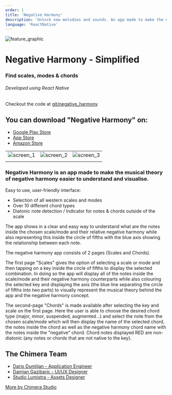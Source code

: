 ```yaml
---
order: 1
title: 'Negative Harmony'
description: 'Unlock new melodies and sounds. An app made to make the musical theory of negative harmony easier to understand and visualise.'
language: 'ReactNative'
---
```

![feature_graphic](@images/projects/negative_harmony/feature_graphic.webp)

# Negative Harmony - Simplified

### Find scales, modes & chords

###### Developed using React Native

Checkout the code at [git/negative_harmony](https://github.com/Chimera-Studio/negative_harmony)

## You can download "Negative Harmony" on:

- [Google Play Store](https://play.google.com/store/apps/details?id=com.chimerastudio.negativeharmony)
- [App Store](https://apps.apple.com/us/app/negative-harmony-simplified/id1561674380)
- [Amazon Store](https://www.amazon.com/Chimera-Studio-Negative-Harmony-Simplified/dp/B09QBMPTBJ)

<!-- Hack to display images in a grid -->
| | | |
|-|-|-|
| ![screen_1](@images/projects/negative_harmony/screen_1.webp) | ![screen_2](@images/projects/negative_harmony/screen_2.webp) | ![screen_3](@images/projects/negative_harmony/screen_3.webp)
| | | |

### Negative Harmony is an app made to make the musical theory of negative harmony easier to understand and visualise.

Easy to use, user-friendly interface:

- Selection of all western scales and modes
- Over 10 different chord types
- Diatonic note detection / Indicator for notes & chords outside of the scale

The app shows in a clear and easy way to understand what are the notes inside the chosen scale/mode and their relative negative harmony while also representing this inside the circle of fifths with the blue axis showing the relationship between each note.

The negative harmony app consists of 2 pages (Scales and Chords).

The first page "Scales" gives the option of selecting a scale or mode and then tapping on a key inside the circle of fifths to display the selected combination. In doing so the app will display all of the notes inside the scale/mode and their negative harmony counterparts while also colouring the selected key and displaying the axis (the blue line separating the circle of fifths into two parts) to visually represent the musical theory behind the app and the negative harmony concept.

The second-page "Chords" is made available after selecting the key and scale on the first page. Here the user is able to choose the desired chord type (major, minor, suspended, augmented...) and select the note from the chosen scale/mode which will then display the name of the selected chord, the notes inside the chord as well as the negative harmony chord name with the notes inside the "negative" chord. Chord notes displayed RED are non-diatonic (any notes or chords that are not native to the key).

## The Chimera Team

- [Dario Dumlijan - Application Engineer](https://www.linkedin.com/in/dariodumlijan)
- [Damjan Gazibaric - UI/UX Designer](https://www.linkedin.com/in/damjangazibaric)
- [Studio Lumistra - Assets Designer](https://studiolumistra.com)

[More by Chimera Studio](https://linktr.ee/chimerastudiotm)
